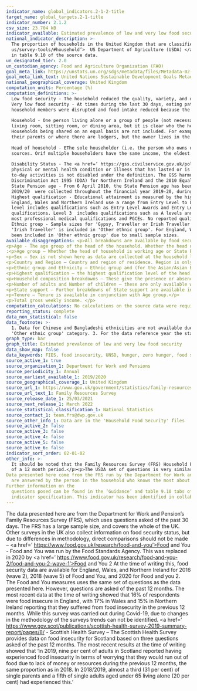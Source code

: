 ```yaml
---
indicator_name: global_indicators.2-1-2-title
target_name: global_targets.2-1-title
indicator_number: 2.1.2
csv_size: 23.704 kB
indicator_available: Estimated prevalence of low and very low food security in households in the United Kingdom
national_indicator_description: >-
  The proportion of households in the United Kingdom that are classified and having low or very low food security. The questions used are based on a suite of food security questions developed by the <a href=’ https://www.ers.usda.gov/topics/food-nutrition-assistance/food-security-in-the-
  us/survey-tools/#household’>  US Department of Agriculture (USDA) </a>. Questions are asked of the ‘last 30 days’. This is an important difference to the UN metadata and other UK measures of food insecurity, which use questions based on ‘the last 12 months’. The question set is presented
  in table 9.10 of the source data.
un_designated_tier: 2.0
un_custodian_agency: Food and Agriculture Organization (FAO)
goal_meta_link: https://unstats.un.org/sdgs/metadata/files/Metadata-02-01-02.pdf
goal_meta_link_text: United Nations Sustainable Development Goals Metadata (PDF 426 KB)
national_geographical_coverage: United Kingdom
computation_units: Percentage (%)
computation_definitions: >-
  Low food security - The household reduced the quality, variety, and desirability of their diets, but the quantity of food intake and normal eating patterns were not substantially disrupted.
  Very low food security - At times during the last 30 days, eating patterns of one or more
  household members were disrupted and food intake reduced because the household lacked money and other resources for food.
  
  Household - One person living alone or a group of people (not necessarily related) living at the same address. These people share cooking facilities and share a
  living room, sitting room, or dining area, but it is clear who the head of the household is.
  Households being shared on an equal basis are not included. For example, a house shared by a group of professionals is not included. However, households where adult children are living with
  their parents or where there are lodgers, but the owner lives in the household are included.
  
  Head of household - EThe sole householder (i.e. the person who owns or rents the accommodation). Orif there are multiple householders, the person with the highest personal income from all
  sources. Orif multiple householders have the same income, the eldest.
  
  Disability Status - The <a href=’ https://gss.civilservice.gov.uk/policy-store/measuring-disability-for-the-equality-act-2010/’>(GSS) harmonised "core" definition identifies a person as disabled if they have a
  physical or mental health condition or illness that has lasted or is expected to last 12 months or more. It must reduce their ability to carry-out day-to-day activities. It is important to note that a person who has a long-term illness that does not reduce their ability to carry-out day-
  to-day activities is not disabled under the definition. The GSS harmonised questions are asked of the respondent in the survey, meaning that disability status is self-reported. The GSS definition is designed to reflect the definitions that appear in legal terms in the Disability
  Discrimination Act 1995 (DDA) for Northern Ireland and the 2010 Equality Act for Great Britain.
  State Pension age - From 6 April 2010, the State Pension age has been increasing gradually for women, and since December 2018 has been increasing for both men and women. These data for
  2019/20  were collected throughout the financial year 2019-20, during which the State Pension age for both men and women increased from 65 years 2 months to 65 years 8 months
  Highest qualification - Educational attainment is measured by the highest level of qualification achieved.
  England, Wales and Northern Ireland use a range from Entry Level to Level 8. Scottish qualifications use a range from 1 to 12, but have been converted to the England, Wales and Northern Ireland system using an <a href=’ https://www.sqa.org.uk/sqa/64561.html’>equivalency chart</a>. Entry
  level includes qualifications such as Entry Level Awards and Entry Level Functional Skills.  Level 1 includes qualifications such as GCSEs (grades 1-3/G-D) and Scottish National 4 qualifications. Level 2 includes qualifications such as GCSEs (grade 4/C and above) and Scottish National 5
  qualifications. Level 3  includes qualifications such as A levels and Scottish Highers. Level 4 or higher covers a range of further education and university qualifications, including undergraduate degrees (such as BA, BSc, LLB), Master's degrees, doctoral qualifications (such as PhDs),
  most professional medical qualifications and PGCEs. No reported qualifications covers qualifications where the exact type or level could not be established during the interview.
  Ethnic group - Sample sizes for 'Gypsy, Traveller or Irish Traveller' are small, so for Northern Ireland,
  'Irish Traveller' is included in 'Other ethnic group'. For England, Wales and Scotland, 'Gypsy or Irish Traveller' is included in 'White'. It is not possible to disaggregate Mixed/multiple ethnic group due to differences in data collection of the country specific questions. 'Arab' has
  been included in 'Other ethnic group' due to small sample sizes.
available_disaggregations: <p>All breakdowns are available by food security level. The source dataset also gives data for high and moderate food security</p>
<p>Age - The age group of the head of the household. Whether the head of household is above or below State Pension age is also available in ‘Tenure by age’. Number of adults above and below State Pension age for households without children is also available in the source dataset </p>
:<p>Age group – Whether the head of household is working age or State Pension age. Age group by Tenure is available.
<p>Sex – Sex is not shown here as data are collected at the household level. However, some data on sex is available in the source data for single adult households without children.
<p>Country and Region – Country and region of residence. Region is only available when England is selected for Country.</p>
<p>Ethnic group and Ethnicity – Ethnic group and (for the Asian/Asian British ethnic group) Ethnicity of the head of the household</p>
<p>Highest qualification – the highest qualification level of the head of the household…</p>
<p>Household composition breakdowns – These give the presence or absence of key groups (children, adults over the State Pension age, disabled adults, and unemployed adults under State Pension age). ‘Household composition – disabled adults’, also gives the number of disabled adults present.</p>
<p>Number of adults and Number of children – these are only available when ‘Household composition – children present‘ is selected.</p>
<p>State support – Further breakdowns of State support are available in the source data. </p>
<p>Tenure – Tenure is available in conjunction with Age group.</p>
<p>Total gross weekly income. </p>
computation_calculations: No calculations on the source data were required.
reporting_status: complete
data_non_statistical: false
data_footnote: >-
  1. Data for Chinese and Bangladeshi ethnicities are not available due to small sample sizes (Less than 100). 2. For respondents in Great Britain, 'Gypsy or Irish traveller ' is included in the 'White' ethnic category. For Northern Ireland respondents, 'Irish traveller' is included in the
  'Other ethnic group' category. 3. For the data reference year the state pension age for men and women was 64 years 8 months.
graph_type: bar
graph_title: Estimated prevalence of low and very low food security
data_show_map: false
data_keywords: FIES, food insecurity, UNSD, hunger, zero hunger, food security
source_active_1: true
source_organisation_1: Department for Work and Pensions
source_periodicity_1: Annual
source_earliest_available_1: 2019/2020
source_geographical_coverage_1: United Kingdom
source_url_1: https://www.gov.uk/government/statistics/family-resources-survey-financial-year-2019-to-2020
source_url_text_1: Family Resources Survey
source_release_date_1: 25/03/2021
source_next_release_1: March 2022
source_statistical_classification_1: National Statistics
source_contact_1: team.frs@dwp.gov.uk
source_other_info_1: Data are in the 'Household Food Security' files
source_active_2: false
source_active_3: false
source_active_4: false
source_active_5: false
source_active_6: false
indicator_sort_order: 02-01-02
other_info: >-
  It should be noted that the Family Resources Survey (FRS) Household Food Security questions cover the 30 days prior to interview, not the previous 12 months, as is the case in many other surveys. Direct comparisons should not be made between  these data and those based on questions asked
  of a 12 month period.</p><p>The USDA set of questions is very similar to the FIES (Food Insecurity Experience Scale) set, which is used for international comparisons.    
Data presented here come from the FRS run by the Department for Work and Pensions (DWP). Questions on food security
  are answered by the person in the household who knows the most about food purchasing and preparation. There are a range of questions, asking about the adults within the household. The questions do not directly ask about the food security status of children. 
Further information on the
  questions posed can be found in the ‘Guidance’ and table 9.10 tabs of the source data, and in the Background Information & Methodology. This indicator is being used as an approximation of the UN SDG Indicator. Where possible, we will work to identify or develop UK data to meet the global
  indicator specification. This indicator has been identified in collaboration with topic experts.
---
```

The data presented here are from the Department for Work and Pension’s Family Resources Survey (FRS), which uses questions asked of the past 30 days. The FRS has a large sample size, and covers the whole of the UK. Other surveys in the UK also collect information on food security status, but due to differences in methodology, direct comparisons should not be made – 
<a href=’ https://www.food.gov.uk/research/food-and-you’>Food and You</a> - Food and You was run by the Food Standards Agency. This was replaced in 2020 by <a href=’ https://www.food.gov.uk/research/food-and-you-2/food-and-you-2-wave-1’>Food and You 2</a>  At the time of writing this, food security data are available for England, Wales, and Northern Ireland for 2016 (wave 2), 2018 (wave 5) of Food and You, and 2020 for Food and you 2. The Food and You measures uses the same set of questions as the data presented here. However, questions are asked of the past 12 months. The most recent data at the time of writing showed that 16% of respondents were food insecure in England, with 17% in Wales and 15% in Northern Ireland reporting that they suffered from food insecurity in the previous 12 months. While this survey was carried out during Covid-19, due to changes in the methodology of the surveys trends can not be identified. 
<a href=’ https://www.gov.scot/publications/scottish-health-survey-2019-summary-report/pages/8/</a> - Scottish Health Survey – The Scottish Health Survey provides data on food insecurity for Scotland based on three questions asked of the past 12 months. The most recent results at the time of writing showed that ‘in 2019, nine per cent of adults in Scotland reported having experienced food insecurity in terms of worrying that they would run out of food due to lack of money or resources during the previous 12 months, the same proportion as in 2018. In 2018/2019, almost a third (31 per cent) of single parents and a fifth of single adults aged under 65 living alone (20 per cent) had experienced this.’
